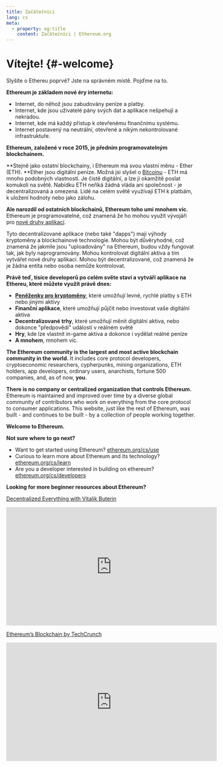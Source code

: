 ```yaml
---
title: Začátečníci
lang: cs
meta:
  - property: og:title
    content: Začátečníci | Ethereum.org
---
```


# Vítejte! {#-welcome}

Slyšíte o Ethereu poprvé? Jste na správném místě. Pojďme na to.

**Ethereum je základem nové éry internetu:**

- Internet, do něhož jsou zabudovány peníze a platby.
- Internet, kde jsou uživatelé pány svých dat a aplikace nešpehují a nekradou.
- Internet, kde má každý přístup k otevřenému finančnímu systému.
- Internet postavený na neutrální, otevřené a nikým nekontrolované infrastruktuře.

**Ethereum, založené v roce 2015, je předním programovatelným blockchainem.**

**Stejně jako ostatní blockchainy, i Ethereum má svou vlastní měnu - Ether (ETH). **Ether jsou digitální peníze. Možná jsi slyšel o [Bitcoinu](http://bitcoin.org/) - ETH má mnoho podobných vlastností. Je čistě digitální, a lze ji okamžitě poslat komukoli na světě. Nabídku ETH neříká žádná vláda ani společnost - je decentralizovaná a omezená. Lidé na celém světě využívají ETH k platbám, k uložení hodnoty nebo jako zálohu.

**Ale narozdíl od ostatních blockchainů, Ethereum toho umí mnohem víc.** Ethereum je programovatelné, což znamená že ho mohou využít vývojáři pro [nové druhy aplikací](/cs/use/#1-use-an-application-built-on-ethereum).

Tyto decentralizované aplikace (nebo také "dapps") mají výhody kryptoměny a blockchainové technologie. Mohou být důvěryhodné, což znamená že jakmile jsou "uploadovány" na Ethereum, budou vždy fungovat tak, jak byly naprogramovány. Mohou kontrolovat digitální aktiva a tím vytvářet nové druhy aplikací. Mohou být decentralizované, což znamená že je žádna entita nebo osoba nemůže kontrolovat.

**Právě teď, tisíce developerů po celém světe staví a vytváří aplikace na Ethereu, které můžete využít právě dnes:**

- [**Peněženky pro kryptoměny**](/cs/use/#_3-what-is-a-wallet-and-which-one-should-i-use), které umožňují levné, rychlé platby s ETH nebo jinými aktivy
- **Finanční aplikace**, které umožňují půjčit nebo investovat vaše digitální aktiva
- **Decentralizované trhy**, které umožňují měnit digitální aktiva, nebo dokonce "předpovědi" událostí v reálném světě
- **Hry**, kde lze vlastnit in-game aktiva a dokonce i vydělat reálné peníze
- **A mnohem**, mnohem víc.

**The Ethereum community is the largest and most active blockchain community in the world.** It includes core protocol developers, cryptoeconomic researchers, cypherpunks, mining organizations, ETH holders, app developers, ordinary users, anarchists, fortune 500 companies, and, as of now, **you**.

**There is no company or centralized organization that controls Ethereum.** Ethereum is maintained and improved over time by a diverse global community of contributors who work on everything from the core protocol to consumer applications. This website, just like the rest of Ethereum, was built - and continues to be built - by a collection of people working together.

**Welcome to Ethereum.**

**Not sure where to go next?**

- Want to get started using Ethereum? [ethereum.org/cs/use](/cs/use/)
- Curious to learn more about Ethereum and its technology? [ethereum.org/cs/learn](/cs/learn/)
- Are you a developer interested in building on ethereum? [ethereum.org/cs/developers](/cs/developers/)

**Looking for more beginner resources about Ethereum?**

[Decentralized Everything with Vitalik Buterin](https://youtu.be/WSN5BaCzsbo)

<div class="iframe-container">
  <iframe width="560" height="315" src="https://www.youtube.com/embed/WSN5BaCzsbo" frameborder="0" allow="accelerometer; autoplay; encrypted-media; gyroscope; picture-in-picture" allowfullscreen></iframe>
</div>

[Ethereum’s Blockchain by TechCrunch](https://www.youtube.com/watch?v=WfULutvxvzY)

<div class="iframe-container">
  <iframe width="560" height="315" src="https://www.youtube.com/embed/WfULutvxvzY" frameborder="0" allow="accelerometer; autoplay; encrypted-media; gyroscope; picture-in-picture" allowfullscreen></iframe>
</div>
